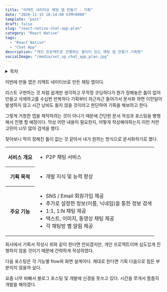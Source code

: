 ```yaml
---
title: "리엑트 네이티브 채팅 앱 만들기 - 기획"
date: "2020-11-15 18:14:00 GTM+0900"
template: "post"
draft: false
slug: "react-native-chat-app-plan"
category: "React Native"
tags:
  - "React Native"
  - "Chat App"
description: "개인 프로젝트로 진행하는 퀄리티 있는 채팅 앱 만들기 기획편"
socialImage: "/media/set_up_chat_app_plan.jpg"
---
```


<details markdown="1">
<summary>목차</summary>
<p>

- [리액트 네이티브 채팅 앱 만들기 - 기획](/posts/react-native-chat-app-plan)
</p>
</details>

이번에 만들 앱은 리액트 네이티브로 만든 채팅 앱이다.

리스트 구현하는 것 처럼 쉽게만 생각하고 무작정 코딩하다가 뭔가 정해놓은 틀이 없어 만들고 삭제하고를 수십번 반복하다 기획부터 차근차근 들어가서 문서화 하면 이런일이 발생하지 않고 시간 낭비도 들지 않을 것이라고 판단하여 기획을 해보려고 한다.

그렇게 거창한 앱을 제작하려는 것이 아니기 때문에 간단한 문서 작성과 포스팅을 병행해서 진행 할 예정이다. 막상 어떤 내용이 필요한지, 어떻게 작성해야하는지 이런 저런 고민이 너무 많아 검색을 했다.

찾아보니 딱히 정해진 틀이 없는 것 같아서 내가 원하는 방식으로 문서화하기로 했다.

<table>
<tr>
<th>서비스 개요</th>
<td>

- P2P 채팅 서비스

</td>
</tr>
<tr>
<th>기획 목적</th>
<td>

- 개발 지식 및 능력 향상

</td>
</tr>
<tr>
<th>주요 기능</th>
<td>

- SNS / Email 회원가입 제공
- 추가로 설정한 정보(이름, 닉네임)을 통한 정보 검색
- 1:1, 1:N 채팅 제공
- 텍스트, 이미지, 동영상 채팅 제공
- 각 채팅방 별 알림 제공

</td>
</tr>
</table>

회사에서 기획서 작성시 위와 같이 한다면 안되겠지만, 개인 프로젝트이며 심도있게 진행하지 않을 것이기 때문에 간략하게 작성하였다.

다음 포스팅은 각 기능별 flow와 화면 설계이다. 제대로 한다면 기획 다음으로 힘든 부분이지 않을까 싶다.

요즘 너무 바빠서 블로그 포스팅 및 개발에 신경을 못쓰고 있다. 시간을 쪼개서 틈틈히 개발을 해야겠다.
